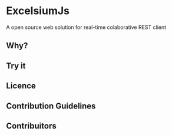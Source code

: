 # ExcelsiumJs 
A open source web solution for real-time colaborative REST client

## Why?

## Try it

## Licence
## Contribution Guidelines
## Contribuitors
